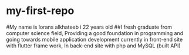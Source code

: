 # my-first-repo

#My name is lorans alkhateeb i 22 years old
##I fresh graduate from computer science field,
Providing a good foundation in programming and
going towards mobile application development
currently in front-end site with flutter frame work,
In back-end site with php and MySQL (built API)

